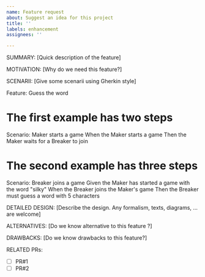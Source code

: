 ```yaml
---
name: Feature request
about: Suggest an idea for this project
title: ''
labels: enhancement
assignees: ''

---
```


SUMMARY: [Quick description of the feature]

MOTIVATION: [Why do we need this feature?]

SCENARII: [Give some scenarii using Gherkin style]

Feature: Guess the word

# The first example has two steps
  Scenario: Maker starts a game
    When the Maker starts a game
    Then the Maker waits for a Breaker to join

# The second example has three steps
  Scenario: Breaker joins a game
    Given the Maker has started a game with the word "silky"
    When the Breaker joins the Maker's game
    Then the Breaker must guess a word with 5 characters
    
    
DETAILED DESIGN: [Describe the design. Any formalism, texts, diagrams, ... are welcome]

ALTERNATIVES: [Do we know alternative to this feature ?]

DRAWBACKS: [Do we know drawbacks to this feature?]

RELATED PRs:
- [ ] PR#1
- [ ] PR#2
